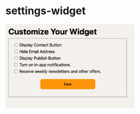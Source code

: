 # settings-widget

<img src="screenshot.png" alt="screenshot of card" width="350px" height="auto" />
